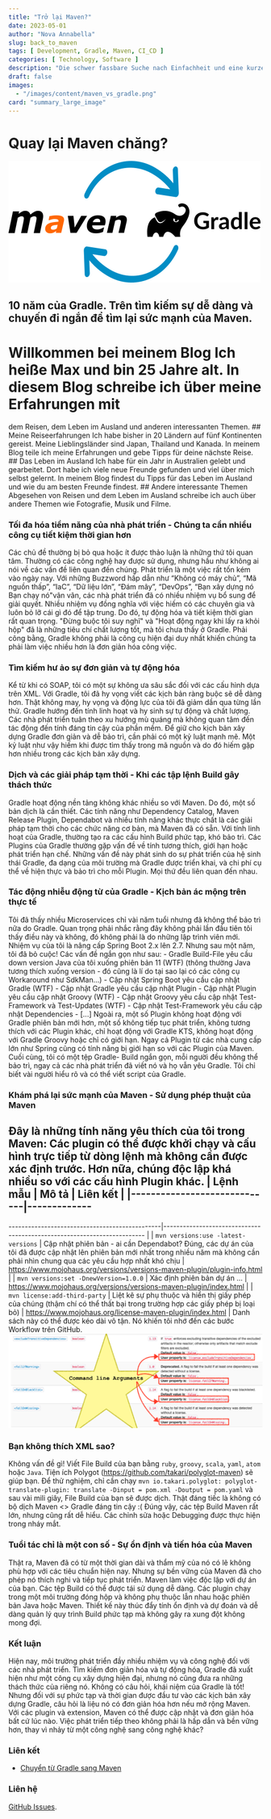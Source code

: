 ```yaml
---
title: "Trở lại Maven?"
date: 2023-05-01
author: "Nova Annabella"
slug: back_to_maven
tags: [ Development, Gradle, Maven, CI_CD ]
categories: [ Technology, Software ]
description: "Die schwer fassbare Suche nach Einfachheit und eine kurze Reise zur Wiederentdeckung der Macht von Maven"
draft: false
images:
  - "/images/content/maven_vs_gradle.png"
card: "summary_large_image"
---
```




# Quay lại Maven chăng?

[![maven_vs_gradle](/images/content/maven_vs_gradle.png)](https://phauer.com/2018/moving-back-from-gradle-to-maven/)

## 10 năm của Gradle. Trên tìm kiếm sự dễ dàng và chuyến đi ngắn để tìm lại sức mạnh của Maven.

# Willkommen bei meinem Blog Ich heiße Max und bin 25 Jahre alt. In diesem Blog schreibe ich über meine Erfahrungen mit
dem Reisen, dem Leben im Ausland und anderen interessanten Themen. ## Meine Reiseerfahrungen Ich habe bisher in 20
Ländern auf fünf Kontinenten gereist. Meine Lieblingsländer sind Japan, Thailand und Kanada. In meinem Blog teile ich
meine Erfahrungen und gebe Tipps für deine nächste Reise. ## Das Leben im Ausland Ich habe für ein Jahr in Australien
gelebt und gearbeitet. Dort habe ich viele neue Freunde gefunden und viel über mich selbst gelernt. In meinem Blog
findest du Tipps für das Leben im Ausland und wie du am besten Freunde findest. ## Andere interessante Themen
Abgesehen von Reisen und dem Leben im Ausland schreibe ich auch über andere Themen wie Fotografie, Musik und Filme.

### Tối đa hóa tiềm năng của nhà phát triển - Chúng ta cần nhiều công cụ tiết kiệm thời gian hơn

Các chủ đề thường bị bỏ qua hoặc ít được thảo luận là những thứ tôi quan tâm. Thường có các công nghệ hay được sử dụng,
nhưng hầu như không ai nói về các vấn đề liên quan đến chúng. Phát triển là một việc rất tốn kém vào ngày nay. Với những
Buzzword hấp dẫn như “Không có máy chủ”, “Mã nguồn thấp”, “IaC”, “Dữ liệu lớn”, “Đám mây”, “DevOps”, “Bạn xây dựng nó
Bạn chạy nó"vân vân, các nhà phát triển đã có nhiều nhiệm vụ bổ sung để giải quyết. Nhiều nhiệm vụ đồng nghĩa với việc
hiếm có các chuyên gia và luôn bỏ lỡ cái gì đó để tập trung. Do đó, tự động hóa và tiết kiệm thời gian rất quan trọng.
"Đừng buộc tôi suy nghĩ" và "Hoạt động ngay khi lấy ra khỏi hộp" đã là những tiêu chí chất lượng tốt, mà tôi chưa thấy ở
Gradle. Phải công bằng, Gradle không phải là công cụ hiện đại duy nhất khiến chúng ta phải làm việc nhiều hơn là đơn
giản hóa công việc.

### Tìm kiếm hư ảo sự đơn giản và tự động hóa

Kể từ khi có SOAP, tôi có một sự không ưa sâu sắc đối với các cấu hình dựa trên XML. Với Gradle, tôi đã hy vọng viết các
kịch bản ràng buộc sẽ dễ dàng hơn. Thật không may, hy vọng và động lực của tôi đã giảm dần qua từng lần thử. Gradle
hướng đến tính linh hoạt và hy sinh sự tự động và chất lượng. Các nhà phát triển tuân theo xu hướng mù quáng mà không
quan tâm đến tác động đến tính đáng tin cậy của phần mềm. Để giữ cho kịch bản xây dựng Gradle đơn giản và dễ bảo trì,
cần phải có một kỷ luật mạnh mẽ. Một kỷ luật như vậy hiếm khi được tìm thấy trong mã nguồn và do đó hiếm gặp hơn nhiều
trong các kịch bản xây dựng.

### Dịch và các giải pháp tạm thời - Khi các tập lệnh Build gây thách thức

Gradle hoạt động nền tảng không khác nhiều so với Maven. Do đó, một số bản dịch là cần thiết. Các tính năng như
Dependency Catalog, Maven Release Plugin, Dependabot và nhiều tính năng khác thực chất là các giải pháp tạm thời cho các
chức năng cơ bản, mà Maven đã có sẵn. Với tính linh hoạt của Gradle, thường tạo ra các cấu hình Build phức tạp, khó bảo
trì. Các Plugins của Gradle thường gặp vấn đề về tính tương thích, giới hạn hoặc phát triển hạn chế. Những vấn đề này
phát sinh do sự phát triển của hệ sinh thái Gradle, đa dạng của môi trường mà Gradle được triển khai, và chi phí cụ thể
về hiện thực và bảo trì cho mỗi Plugin. Mọi thứ đều liên quan đến nhau.

### Tác động nhiễu động từ của Gradle - Kịch bản ác mộng trên thực tế

Tôi đã thấy nhiều Microservices chỉ vài năm tuổi nhưng đã không thể bảo trì nữa do Gradle. Quan trọng phải nhắc rằng đây
không phải lần đầu tiên tôi thấy điều này và không, đó không phải là do những lập trình viên mới. Nhiệm vụ của tôi là
nâng cấp Spring Boot 2.x lên 2.7. Nhưng sau một năm, tôi đã bỏ cuộc! Các vấn đề ngắn gọn như sau: - Gradle Build-File
yêu cầu down version Java của tôi xuống phiên bản 11 (WTF) (thông thường Java tương thích xuống  version - đó cũng là
lí do tại sao lại có các công cụ Workaround như SdkMan...) - Cập nhật Spring Boot yêu cầu cập nhật Gradle (WTF) - Cập
nhật Gradle yêu cầu cập nhật Plugin - Cập nhật Plugin yêu cầu cập nhật Groovy (WTF) - Cập nhật Groovy yêu cầu cập nhật
Test-Framework và Test-Updates (WTF) - Cập nhật Test-Framework yêu cầu cập nhật Dependencies - \[...\]  Ngoài ra, một
số Plugin không hoạt động với Gradle phiên bản mới hơn, một số không tiếp tục phát triển, không tương thích với các
Plugin khác, chỉ hoạt động với Gradle KTS, không hoạt động với Gradle Groovy hoặc chỉ có giới hạn. Ngay cả Plugin từ các
nhà cung cấp lớn như Spring cũng có tính năng bị giới hạn so với các Plugin của Maven. Cuối cùng, tôi có một tệp Gradle-
Build ngắn gọn, mỗi người đều không thể bảo trì, ngay cả các nhà phát triển đã viết nó và họ vẫn yêu Gradle. Tôi chỉ
biết vài người hiểu rõ và có thể viết script của Gradle.

### Khám phá lại sức mạnh của Maven - Sử dụng phép thuật của Maven

Đây là những tính năng yêu thích của tôi trong Maven: Các plugin có thể được khởi chạy và cấu hình trực tiếp từ dòng
lệnh mà không cần được xác định trước. Hơn nữa, chúng độc lập khá nhiều so với các cấu hình Plugin khác. | Lệnh mẫu
| Mô tả
| Liên kết                                | |-----------------------------|-------------
------------------------------------------------------------------------------------------------------------------------
-----------------------------------------------|------------------------------------------------------------------------
| | `mvn versions:use -latest-versions`  | Cập nhật phiên bản - ai cần Dependabot? Đúng, các dự án của tôi đã được cập
nhật lên phiên bản mới nhất trong nhiều năm mà không cần phải nhìn chung qua các yêu cầu hợp nhất khó chịu |
https://www.mojohaus.org/versions/versions-maven-plugin/plugin-info.html | | `mvn versions:set -DnewVersion=1.0.0` | Xác
định phiên bản dự án ...
| https://www.mojohaus.org/versions/versions-maven-plugin/index.html    | | `mvn license:add-third-party`     |
Liệt kê sự phụ thuộc và hiển thị giấy phép của chúng (thậm chí có thể thất bại trong trường hợp các giấy phép bị loại
bỏ)                       | https://www.mojohaus.org/license-maven-plugin/index.html
|  Danh sách này có thể được kéo dài vô tận. Nó khiến tôi nhớ đến các bước Workflow trên GitHub.
![maven_plugin_command_line_args](/images/content/maven_plugin_command_line_args.png)

### Bạn không thích XML sao?

Không vấn đề gì! Viết File Build của bạn bằng `ruby`, `groovy`, `scala`, `yaml`, `atom` hoặc `Java`. Tiện ích Polygot
(https://github.com/takari/polyglot-maven) sẽ giúp bạn. Để thử nghiệm, chỉ cần chạy `mvn io.takari.polyglot: polyglot-
translate-plugin: translate -Dinput = pom.xml -Doutput = pom.yaml` và sau vài mili giây, File Build của bạn sẽ được
dịch. Thật đáng tiếc là không có bộ dịch Maven <> Gradle đáng tin cậy :( Đúng vậy, các tệp Build Maven rất lớn, nhưng
cũng rất dễ hiểu. Các chỉnh sửa hoặc Debugging được thực hiện trong nháy mắt.

### Tuổi tác chỉ là một con số - Sự ổn định và tiến hóa của Maven

Thật ra, Maven đã có từ một thời gian dài và thẩm mỹ của nó có lẽ không phù hợp với các tiêu chuẩn hiện nay. Nhưng sự
bền vững của Maven đã cho phép nó thích nghi và tiếp tục phát triển. Maven làm việc độc lập với dự án của bạn. Các tệp
Build có thể được tái sử dụng dễ dàng. Các plugin chạy trong một môi trường đóng hộp và không phụ thuộc lẫn nhau hoặc
phiên bản Java hoặc Maven. Thiết kế này thúc đẩy tính ổn định và dự đoán và dễ dàng quản lý quy trình Build phức tạp mà
không gây ra xung đột không mong đợi.

### Kết luận

Hiện nay, môi trường phát triển đầy nhiều nhiệm vụ và công nghệ đối với các nhà phát triển. Tìm kiếm đơn giản hóa và tự
động hóa, Gradle đã xuất hiện như một công cụ xây dựng hiện đại, nhưng nó cũng đưa ra những thách thức của riêng nó.
Không có câu hỏi, khái niệm của Gradle là tốt! Nhưng đối với sự phức tạp và thời gian được đầu tư vào các kịch bản xây
dựng Gradle, câu hỏi là liệu nó có đơn giản hóa hơn nếu mở rộng Maven. Với các plugin và extension, Maven có thể được
cập nhật và đơn giản hóa bất cứ lúc nào. Việc phát triển tiếp theo không phải là hấp dẫn và bền vững hơn, thay vì nhảy
từ một công nghệ sang công nghệ khác?

### Liên kết

* [Chuyển từ Gradle sang Maven](https://phauer.com/2018/moving-back-from-gradle-to-maven/)

### Liên hệ

[GitHub Issues](https://github.com/NovaAnnabella/the_unspoken/issues/new/choose).
